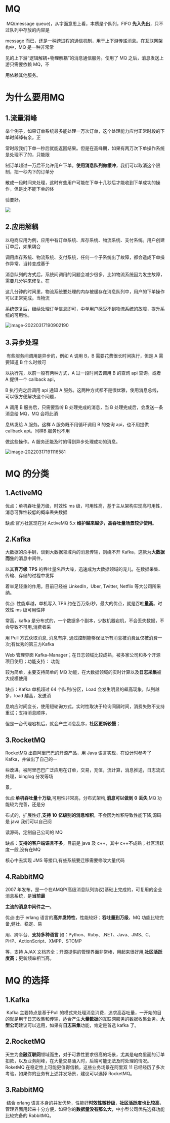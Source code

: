 # MQ

​	MQ(message queue)，从字面意思上看，本质是个队列，FIFO **先入先出**，只不过队列中存放的内容是

message 而已，还是一种跨进程的通信机制，用于上下游传递消息。在互联网架构中，MQ 是一种非常常

见的上下游“逻辑解耦+物理解耦”的消息通信服务。使用了 MQ 之后，消息发送上游只需要依赖 MQ，不

用依赖其他服务。



# **为什么要用MQ** 

## 1.流量消峰

​		举个例子，如果订单系统最多能处理一万次订单，这个处理能力应付正常时段的下单时绰绰有余，正

常时段我们下单一秒后就能返回结果。但是在高峰期，如果有两万次下单操作系统是处理不了的，只能限

制订单超过一万后不允许用户下单。**使用消息队列做缓冲**，我们可以取消这个限制，把一秒内下的订单分

散成一段时间来处理，这时有些用户可能在下单十几秒后才能收到下单成功的操作，但是比不能下单的体

验要好。

![](MQimg.assets\image-20220317190705129.png)



## 2.应用解耦

​	以电商应用为例，应用中有订单系统、库存系统、物流系统、支付系统。用户创建订单后，如果耦合

调用库存系统、物流系统、支付系统，任何一个子系统出了故障，都会造成下单操作异常。当转变成基于

消息队列的方式后，系统间调用的问题会减少很多，比如物流系统因为发生故障，需要几分钟来修复。在

这几分钟的时间里，物流系统要处理的内存被缓存在消息队列中，用户的下单操作可以正常完成。当物流

系统恢复后，继续处理订单信息即可，中单用户感受不到物流系统的故障，提升系统的可用性。

![image-20220317190902190](MQimg.assets\image-20220317190902190.png)



## 3.异步处理

​	有些服务间调用是异步的，例如 A 调用 B，B 需要花费很长时间执行，但是 A 需要知道 B 什么时候可

以执行完，以前一般有两种方式，A 过一段时间去调用 B 的查询 api 查询。或者 A 提供一个 callback api， 

B 执行完之后调用 api 通知 A 服务。这两种方式都不是很优雅，使用消息总线，可以很方便解决这个问题，

A 调用 B 服务后，只需要监听 B 处理完成的消息，当 B 处理完成后，会发送一条消息给 MQ，MQ 会将此消

息转发给 A 服务。这样 A 服务既不用循环调用 B 的查询 api，也不用提供 callback api。同样B 服务也不用

做这些操作。A 服务还能及时的得到异步处理成功的消息。

![image-20220317191116581](MQimg.assets\image-20220317191116581.png)

# **MQ 的分类** 

## 1.ActiveMQ

优点：单机吞吐量万级，时效性 ms 级，可用性高，基于主从架构实现高可用性，消息可靠性较低的概率丢失数据

缺点:官方社区现在对 ActiveMQ 5.x **维护越来越少，高吞吐量场景较少使用**。



## 2.Kafka

大数据的杀手锏，谈到大数据领域内的消息传输，则绕不开 Kafka，这款为**大数据而生**的消息中间件，

以其**百万级** **TPS** 的吞吐量名声大噪，迅速成为大数据领域的宠儿，在数据采集、传输、存储的过程中发挥

着举足轻重的作用。目前已经被 LinkedIn，Uber, Twitter, Netflix 等大公司所采纳。



 优点: 性能卓越，单机写入 TPS 约在百万条/秒，最大的优点，就是吞**吐量高**。时效性 ms 级可用性非

常高，kafka 是分布式的，一个数据多个副本，少数机器宕机，不会丢失数据，不会导致不可用,消费者采

用 Pull 方式获取消息, 消息有序, 通过控制能够保证所有消息被消费且仅被消费一次;有优秀的第三方Kafka

Web 管理界面 Kafka-Manager；在日志领域比较成熟，被多家公司和多个开源项目使用；功能支持： 功能

较为简单，主要支持简单的 MQ 功能，在大数据领域的实时计算以及**日志采集**被大规模使用



 缺点：Kafka 单机超过 64 个队列/分区，Load 会发生明显的飙高现象，队列越多，load 越高，发送消

息响应时间变长，使用短轮询方式，实时性取决于轮询间隔时间，消费失败不支持重试；支持消息顺序，

但是一台代理宕机后，就会产生消息乱序，**社区更新较慢**；



## 3.RocketMQ

RocketMQ 出自阿里巴巴的开源产品，用 Java 语言实现，在设计时参考了 Kafka，并做出了自己的一

些改进。被阿里巴巴广泛应用在订单，交易，充值，流计算，消息推送，日志流式处理，binglog 分发等场

景。

优点:**单机吞吐量十万级**,可用性非常高，分布式架构,**消息可以做到** **0** **丢失**,MQ 功能较为完善，还是分

布式的，扩展性好,**支持** **10** **亿级别的消息堆积**，不会因为堆积导致性能下降,源码是 java 我们可以自己阅

读源码，定制自己公司的 MQ

 缺点：**支持的客户端语言不多**，目前是 java 及 c++，其中 c++不成熟；社区活跃度一般,没有在MQ

核心中去实现 JMS 等接口,有些系统要迁移需要修改大量代码



## 4.RabbitMQ

2007 年发布，是一个在AMQP(高级消息队列协议)基础上完成的，可复用的企业消息系统，是**当前最**

**主流的消息中间件之一**。

 优点:由于 erlang 语言的**高并发特性**，性能较好；**吞吐量到万级**，MQ 功能比较完备,健壮、稳定、易

用、跨平台、**支持多种语言** 如：Python、Ruby、.NET、Java、JMS、C、PHP、ActionScript、XMPP、STOMP

等，支持 AJAX 文档齐全；开源提供的管理界面非常棒，用起来很好用,**社区活跃度高**；更新频率相当高。



# **MQ 的选择** 

## 1.Kafka

​		Kafka 主要特点是基于Pull 的模式来处理消息消费，追求高吞吐量，一开始的目的就是用于日志收集和传输，适合产生**大量数据**的互联网服务的数据收集业务。**大型公司**建议可以选用，如果有**日志采集**功能，肯定是首选 kafka 了。

## 2.RocketMQ

​		天生为**金融互联网**领域而生，对于可靠性要求很高的场景，尤其是电商里面的订单扣款，以及业务削峰，在大量交易涌入时，后端可能无法及时处理的情况。RoketMQ 在稳定性上可能更值得信赖，这些业务场景在阿里双 11 已经经历了多次考验，如果你的业务有上述并发场景，建议可以选择 RocketMQ。

## 3.RabbitMQ

​		结合 erlang 语言本身的并发优势，性能好**时效性微秒级**，**社区活跃度也比较高**，管理界面用起来十分方便，如果你的**数据量没有那么大**，中小型公司优先选择功能比较完备的 RabbitMQ。
